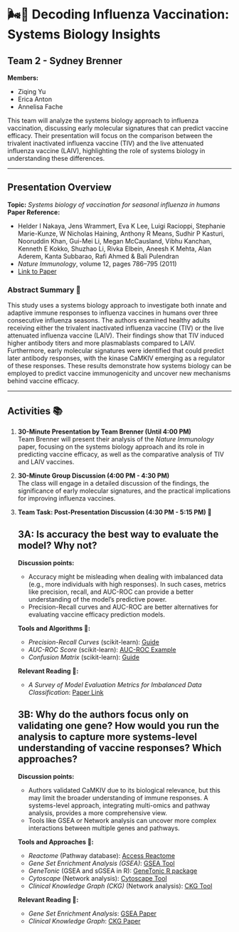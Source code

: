 # 🌬️🦠 Decoding Influenza Vaccination: Systems Biology Insights

## Team 2 - Sydney Brenner

**Members:**
- Ziqing Yu  
- Erica Anton  
- Annelisa Fache

This team will analyze the systems biology approach to influenza vaccination, discussing early molecular signatures that can predict vaccine efficacy. Their presentation will focus on the comparison between the trivalent inactivated influenza vaccine (TIV) and the live attenuated influenza vaccine (LAIV), highlighting the role of systems biology in understanding these differences.

---

## Presentation Overview

**Topic:** *Systems biology of vaccination for seasonal influenza in humans*  
**Paper Reference:**  
- Helder I Nakaya, Jens Wrammert, Eva K Lee, Luigi Racioppi, Stephanie Marie-Kunze, W Nicholas Haining, Anthony R Means, Sudhir P Kasturi, Nooruddin Khan, Gui-Mei Li, Megan McCausland, Vibhu Kanchan, Kenneth E Kokko, Shuzhao Li, Rivka Elbein, Aneesh K Mehta, Alan Aderem, Kanta Subbarao, Rafi Ahmed & Bali Pulendran  
- *Nature Immunology*, volume 12, pages 786–795 (2011)  
- [Link to Paper](https://www.nature.com/articles/ni.2067)

### Abstract Summary 📄

This study uses a systems biology approach to investigate both innate and adaptive immune responses to influenza vaccines in humans over three consecutive influenza seasons. The authors examined healthy adults receiving either the trivalent inactivated influenza vaccine (TIV) or the live attenuated influenza vaccine (LAIV). Their findings show that TIV induced higher antibody titers and more plasmablasts compared to LAIV. Furthermore, early molecular signatures were identified that could predict later antibody responses, with the kinase CaMKIV emerging as a regulator of these responses. These results demonstrate how systems biology can be employed to predict vaccine immunogenicity and uncover new mechanisms behind vaccine efficacy.

---

## Activities 📚

1. **30-Minute Presentation by Team Brenner (Until 4:00 PM)**  
   Team Brenner will present their analysis of the *Nature Immunology* paper, focusing on the systems biology approach and its role in predicting vaccine efficacy, as well as the comparative analysis of TIV and LAIV vaccines.

2. **30-Minute Group Discussion (4:00 PM - 4:30 PM)**  
   The class will engage in a detailed discussion of the findings, the significance of early molecular signatures, and the practical implications for improving influenza vaccines.

3. **Team Task: Post-Presentation Discussion (4:30 PM - 5:15 PM) 💬**

   ## 3A: Is accuracy the best way to evaluate the model? Why not?

   **Discussion points:**
   - Accuracy might be misleading when dealing with imbalanced data (e.g., more individuals with high responses). In such cases, metrics like precision, recall, and AUC-ROC can provide a better understanding of the model’s predictive power.
   - Precision-Recall curves and AUC-ROC are better alternatives for evaluating vaccine efficacy prediction models.
   
   **Tools and Algorithms 🔧:**
   - *Precision-Recall Curves* (scikit-learn): [Guide](https://scikit-learn.org/stable/auto_examples/model_selection/plot_precision_recall.html)
   - *AUC-ROC Score* (scikit-learn): [AUC-ROC Example](https://scikit-learn.org/stable/auto_examples/model_selection/plot_roc_crossval.html)
   - *Confusion Matrix* (scikit-learn): [Guide](https://scikit-learn.org/stable/auto_examples/model_selection/plot_confusion_matrix.html)

   **Relevant Reading 📖:**
   - *A Survey of Model Evaluation Metrics for Imbalanced Data Classification*: [Paper Link](https://arxiv.org/abs/1505.01658)

   ## 3B: Why do the authors focus only on validating one gene? How would you run the analysis to capture more systems-level understanding of vaccine responses? Which approaches?

   **Discussion points:**
   - Authors validated CaMKIV due to its biological relevance, but this may limit the broader understanding of immune responses. A systems-level approach, integrating multi-omics and pathway analysis, provides a more comprehensive view.
   - Tools like GSEA or Network analysis can uncover more complex interactions between multiple genes and pathways.
   
   **Tools and Approaches 🔧:**
   - *Reactome* (Pathway database): [Access Reactome](https://reactome.org/)
   - *Gene Set Enrichment Analysis (GSEA)*: [GSEA Tool](https://www.gsea-msigdb.org/gsea/index.jsp)
   - *GeneTonic* (GSEA and sGSEA in R): [GeneTonic R package](https://bioconductor.org/packages/release/bioc/html/GeneTonic.html)
   - *Cytoscape* (Network analysis): [Cytoscape Tool](https://cytoscape.org/)
   - *Clinical Knowledge Graph (CKG)* (Network analysis): [CKG Tool](https://ckg.readthedocs.io/en/latest/INTRO.html)

   **Relevant Reading 📖:**
   - *Gene Set Enrichment Analysis*: [GSEA Paper](https://www.pnas.org/content/102/43/15545)
   - *Clinical Knowledge Graph*: [CKG Paper](https://www.nature.com/articles/s41587-021-01145-6)